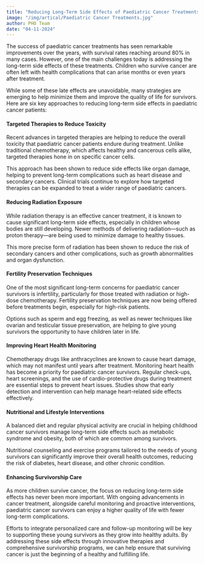 ```yaml
---
title: "Reducing Long-Term Side Effects of Paediatric Cancer Treatments"
image: "/img/artical/Paediatric Cancer Treatments.jpg"
author: PHO Team
date: "04-11-2024"
---
```


The success of paediatric cancer treatments has seen remarkable improvements over the years, with survival rates reaching around 80% in many cases. However, one of the main challenges today is addressing the long-term side effects of these treatments. Children who survive cancer are often left with health complications that can arise months or even years after treatment. 

While some of these late effects are unavoidable, many strategies are emerging to help minimize them and improve the quality of life for survivors. Here are six key approaches to reducing long-term side effects in paediatric cancer patients:

#### Targeted Therapies to Reduce Toxicity

Recent advances in targeted therapies are helping to reduce the overall toxicity that paediatric cancer patients endure during treatment. Unlike traditional chemotherapy, which affects healthy and cancerous cells alike, targeted therapies hone in on specific cancer cells. 

This approach has been shown to reduce side effects like organ damage, helping to prevent long-term complications such as heart disease and secondary cancers. Clinical trials continue to explore how targeted therapies can be expanded to treat a wider range of paediatric cancers.

#### Reducing Radiation Exposure
While radiation therapy is an effective cancer treatment, it is known to cause significant long-term side effects, especially in children whose bodies are still developing. Newer methods of delivering radiation—such as proton therapy—are being used to minimize damage to healthy tissues. 

This more precise form of radiation has been shown to reduce the risk of secondary cancers and other complications, such as growth abnormalities and organ dysfunction.

#### Fertility Preservation Techniques

One of the most significant long-term concerns for paediatric cancer survivors is infertility, particularly for those treated with radiation or high-dose chemotherapy. Fertility preservation techniques are now being offered before treatments begin, especially for high-risk patients. 

Options such as sperm and egg freezing, as well as newer techniques like ovarian and testicular tissue preservation, are helping to give young survivors the opportunity to have children later in life.

#### Improving Heart Health Monitoring
Chemotherapy drugs like anthracyclines are known to cause heart damage, which may not manifest until years after treatment. Monitoring heart health has become a priority for paediatric cancer survivors. 
Regular check-ups, heart screenings, and the use of cardio-protective drugs during treatment are essential steps to prevent heart issues. Studies show that early detection and intervention can help manage heart-related side effects effectively.
#### Nutritional and Lifestyle Interventions

A balanced diet and regular physical activity are crucial in helping childhood cancer survivors manage long-term side effects such as metabolic syndrome and obesity, both of which are common among survivors. 

Nutritional counseling and exercise programs tailored to the needs of young survivors can significantly improve their overall health outcomes, reducing the risk of diabetes, heart disease, and other chronic condition.

#### Enhancing Survivorship Care

As more children survive cancer, the focus on reducing long-term side effects has never been more important. With ongoing advancements in cancer treatment, alongside careful monitoring and proactive interventions, paediatric cancer survivors can enjoy a higher quality of life with fewer long-term complications. 

Efforts to integrate personalized care and follow-up monitoring will be key to supporting these young survivors as they grow into healthy adults.
By addressing these side effects through innovative therapies and comprehensive survivorship programs, we can help ensure that surviving cancer is just the beginning of a healthy and fulfilling life.
